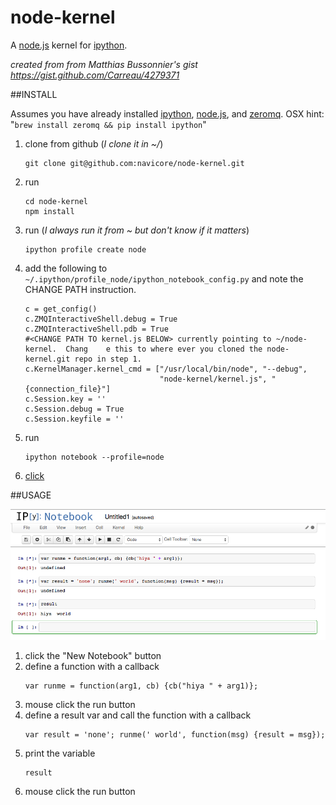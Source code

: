 node-kernel
===========

A [node.js](http://nodejs.org/) kernel for [ipython](http://ipython.org/).

_created from from Matthias Bussonnier's gist https://gist.github.com/Carreau/4279371_

##INSTALL

Assumes you have already installed [ipython](http://ipython.org), [node.js](http://nodejs.org), and [zeromq](http://zeromq.org/). OSX hint: "`brew install zeromq && pip install ipython`"

1. clone from github (_I clone it in ~/_)
    ```    
    git clone git@github.com:navicore/node-kernel.git
    ```    

1. run 
    ```
    cd node-kernel
    npm install
    ```
1. run (_I always run it from ~ but don't know if it matters_)
    ```
    ipython profile create node
    ```

1. add the following to `~/.ipython/profile_node/ipython_notebook_config.py` and note the CHANGE PATH instruction.
    ```
    c = get_config()
    c.ZMQInteractiveShell.debug = True
    c.ZMQInteractiveShell.pdb = True
    #<CHANGE PATH TO kernel.js BELOW> currently pointing to ~/node-kernel.  Chang    e this to where ever you cloned the node-kernel.git repo in step 1.
    c.KernelManager.kernel_cmd = ["/usr/local/bin/node", "--debug",
                                  "node-kernel/kernel.js", "{connection_file}"]
    c.Session.key = ''
    c.Session.debug = True
    c.Session.keyfile = ''
    ```
1. run
    ```
    ipython notebook --profile=node
    ```
1. [click](http://localhost:8888)

##USAGE

![node-kernel demo](images/node-kernel-screen.png)

1. click the "New Notebook" button
1. define a function with a callback
    ```
    var runme = function(arg1, cb) {cb("hiya " + arg1)};
    ```
1. mouse click the run button
1. define a result var and call the function with a callback
    ```
    var result = 'none'; runme(' world', function(msg) {result = msg});
    ```
1. print the variable
    ```
    result
    ```
1. mouse click the run button

